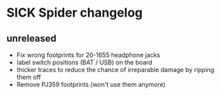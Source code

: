 # SICK Spider changelog

## unreleased
- Fix wrong footprints for 20-1655 headphone jacks
- label switch positions (BAT / USB) on the board
- thicker traces to reduce the chance of irreparable damage by ripping them off
- Remove PJ359 footprints (won't use them anymore)
